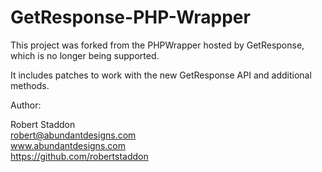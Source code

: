 GetResponse-PHP-Wrapper
=======================

This project was forked from the PHPWrapper hosted by GetResponse, which is no longer being supported.

It includes patches to work with the new GetResponse API and additional methods.

Author:

Robert Staddon<br />
robert@abundantdesigns.com<br />
www.abundantdesigns.com<br />
https://github.com/robertstaddon

